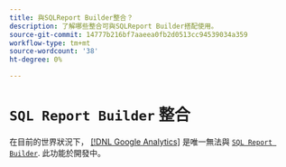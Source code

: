 ```yaml
---
title: 與SQLReport Builder整合？
description: 了解哪些整合可與SQLReport Builder搭配使用。
source-git-commit: 14777b216bf7aaeea0fb2d0513cc94539034a359
workflow-type: tm+mt
source-wordcount: '38'
ht-degree: 0%

---
```


# `SQL Report Builder` 整合

在目前的世界狀況下， [[!DNL Google Analytics]](../importing-data/integrations/google-analytics.md) 是唯一無法與 [`SQL Report Builder`](../dev-reports/sql-rpt-bldr.md). 此功能於開發中。
